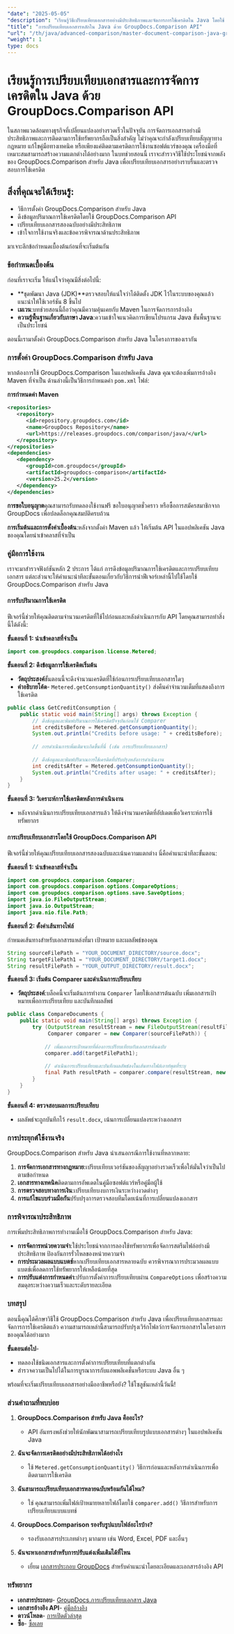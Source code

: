 ```yaml
---
"date": "2025-05-05"
"description": "เรียนรู้วิธีเปรียบเทียบเอกสารอย่างมีประสิทธิภาพและจัดการการใช้เครดิตใน Java โดยใช้ GroupDocs.Comparison API อันทรงพลัง"
"title": "การเปรียบเทียบเอกสารหลักใน Java ด้วย GroupDocs.Comparison API"
"url": "/th/java/advanced-comparison/master-document-comparison-java-groupdocs-api/"
"weight": 1
type: docs
---
```

# เรียนรู้การเปรียบเทียบเอกสารและการจัดการเครดิตใน Java ด้วย GroupDocs.Comparison API

ในสภาพแวดล้อมทางธุรกิจที่เปลี่ยนแปลงอย่างรวดเร็วในปัจจุบัน การจัดการเอกสารอย่างมีประสิทธิภาพและการติดตามการใช้ทรัพยากรถือเป็นสิ่งสำคัญ ไม่ว่าคุณจะกำลังเปรียบเทียบสัญญาทางกฎหมาย แก้ไขคู่มือทางเทคนิค หรือเพียงแค่ติดตามเครดิตการใช้งานซอฟต์แวร์ของคุณ เครื่องมือที่เหมาะสมสามารถสร้างความแตกต่างได้อย่างมาก ในบทช่วยสอนนี้ เราจะสำรวจวิธีใช้ประโยชน์จากพลังของ GroupDocs.Comparison สำหรับ Java เพื่อเปรียบเทียบเอกสารอย่างราบรื่นและตรวจสอบการใช้เครดิต

## สิ่งที่คุณจะได้เรียนรู้:
- วิธีการตั้งค่า GroupDocs.Comparison สำหรับ Java
- ดึงข้อมูลปริมาณการใช้เครดิตโดยใช้ GroupDocs.Comparison API
- เปรียบเทียบเอกสารสองฉบับอย่างมีประสิทธิภาพ
- เข้าใจการใช้งานจริงและข้อควรพิจารณาด้านประสิทธิภาพ

มาเจาะลึกข้อกำหนดเบื้องต้นก่อนที่จะเริ่มต้นกัน

### ข้อกำหนดเบื้องต้น

ก่อนที่เราจะเริ่ม ให้แน่ใจว่าคุณมีสิ่งต่อไปนี้:

- **ชุดพัฒนา Java (JDK)**ตรวจสอบให้แน่ใจว่าได้ติดตั้ง JDK ไว้ในระบบของคุณแล้ว แนะนำให้ใช้เวอร์ชัน 8 ขึ้นไป
- **เมเวน**:บทช่วยสอนนี้ถือว่าคุณมีความคุ้นเคยกับ Maven ในการจัดการการอ้างอิง
- **ความรู้พื้นฐานเกี่ยวกับภาษา Java**:ความเข้าใจแนวคิดการเขียนโปรแกรม Java ขั้นพื้นฐานจะเป็นประโยชน์

ตอนนี้เรามาตั้งค่า GroupDocs.Comparison สำหรับ Java ในโครงการของเรากัน

### การตั้งค่า GroupDocs.Comparison สำหรับ Java

หากต้องการใช้ GroupDocs.Comparison ในแอปพลิเคชัน Java คุณจะต้องเพิ่มการอ้างอิง Maven ที่จำเป็น ด้านล่างนี้เป็นวิธีการกำหนดค่า `pom.xml` ไฟล์:

**การกำหนดค่า Maven**
```xml
<repositories>
   <repository>
      <id>repository.groupdocs.com</id>
      <name>GroupDocs Repository</name>
      <url>https://releases.groupdocs.com/comparison/java/</url>
   </repository>
</repositories>
<dependencies>
   <dependency>
      <groupId>com.groupdocs</groupId>
      <artifactId>groupdocs-comparison</artifactId>
      <version>25.2</version>
   </dependency>
</dependencies>
```

**การขอใบอนุญาต**คุณสามารถรับทดลองใช้งานฟรี ขอใบอนุญาตชั่วคราว หรือซื้อการสมัครสมาชิกจาก GroupDocs เพื่อปลดล็อกคุณสมบัติครบถ้วน

**การเริ่มต้นและการตั้งค่าเบื้องต้น**:หลังจากตั้งค่า Maven แล้ว ให้เริ่มต้น API ในแอปพลิเคชัน Java ของคุณโดยนำเข้าคลาสที่จำเป็น

### คู่มือการใช้งาน

เราจะมาสำรวจฟังก์ชันหลัก 2 ประการ ได้แก่ การดึงข้อมูลปริมาณการใช้เครดิตและการเปรียบเทียบเอกสาร แต่ละส่วนจะให้คำแนะนำทีละขั้นตอนเกี่ยวกับวิธีการนำฟีเจอร์เหล่านี้ไปใช้โดยใช้ GroupDocs.Comparison สำหรับ Java

#### การรับปริมาณการใช้เครดิต

ฟีเจอร์นี้ช่วยให้คุณติดตามจำนวนเครดิตที่ใช้ไปก่อนและหลังดำเนินการกับ API โดยคุณสามารถทำสิ่งนี้ได้ดังนี้:

**ขั้นตอนที่ 1: นำเข้าคลาสที่จำเป็น**
```java
import com.groupdocs.comparison.license.Metered;
```

**ขั้นตอนที่ 2: ดึงข้อมูลการใช้เครดิตเริ่มต้น**
- **วัตถุประสงค์**ขั้นตอนนี้จะดึงจำนวนเครดิตที่ใช้ก่อนการเปรียบเทียบเอกสารใดๆ
- **คำอธิบายโค้ด**- `Metered.getConsumptionQuantity()` ส่งคืนค่าจำนวนเต็มที่แสดงถึงการใช้เครดิต

```java
public class GetCreditConsumption {
    public static void main(String[] args) throws Exception {
        // ดึงข้อมูลและพิมพ์ปริมาณการใช้เครดิตปัจจุบันก่อนใช้ Comparer
        int creditsBefore = Metered.getConsumptionQuantity();
        System.out.println("Credits before usage: " + creditsBefore);
        
        // การดำเนินการเพิ่มเติมจะเกิดขึ้นที่นี่ (เช่น การเปรียบเทียบเอกสาร)
        
        // ดึงข้อมูลและพิมพ์ปริมาณการใช้เครดิตที่ปรับปรุงหลังการดำเนินงาน
        int creditsAfter = Metered.getConsumptionQuantity();
        System.out.println("Credits after usage: " + creditsAfter);
    }
}
```

**ขั้นตอนที่ 3: วิเคราะห์การใช้เครดิตหลังการดำเนินงาน**
- หลังจากดำเนินการเปรียบเทียบเอกสารแล้ว ให้ดึงจำนวนเครดิตที่อัปเดตเพื่อวิเคราะห์การใช้ทรัพยากร

#### การเปรียบเทียบเอกสารโดยใช้ GroupDocs.Comparison API

ฟีเจอร์นี้ช่วยให้คุณเปรียบเทียบเอกสารสองฉบับและเน้นความแตกต่าง นี่คือคำแนะนำทีละขั้นตอน:

**ขั้นตอนที่ 1: นำเข้าคลาสที่จำเป็น**
```java
import com.groupdocs.comparison.Comparer;
import com.groupdocs.comparison.options.CompareOptions;
import com.groupdocs.comparison.options.save.SaveOptions;
import java.io.FileOutputStream;
import java.io.OutputStream;
import java.nio.file.Path;
```

**ขั้นตอนที่ 2: ตั้งค่าเส้นทางไฟล์**

กำหนดเส้นทางสำหรับเอกสารแหล่งที่มา เป้าหมาย และผลลัพธ์ของคุณ

```java
String sourceFilePath = "YOUR_DOCUMENT_DIRECTORY/source.docx";
String targetFilePath1 = "YOUR_DOCUMENT_DIRECTORY/target1.docx";
String resultFilePath = "YOUR_OUTPUT_DIRECTORY/result.docx";
```

**ขั้นตอนที่ 3: เริ่มต้น Comparer และดำเนินการเปรียบเทียบ**
- **วัตถุประสงค์**:บล็อคนี้จะเริ่มต้นการทำงาน `Comparer` โดยใช้เอกสารต้นฉบับ เพิ่มเอกสารเป้าหมายเพื่อการเปรียบเทียบ และบันทึกผลลัพธ์

```java
public class CompareDocuments {
    public static void main(String[] args) throws Exception {
        try (OutputStream resultStream = new FileOutputStream(resultFilePath);
             Comparer comparer = new Comparer(sourceFilePath)) {
            
            // เพิ่มเอกสารเป้าหมายที่ต้องการเปรียบเทียบกับเอกสารต้นฉบับ
            comparer.add(targetFilePath1);
            
            // ดำเนินการเปรียบเทียบและบันทึกผลลัพธ์ลงในเส้นทางไฟล์เอาท์พุตที่ระบุ
            final Path resultPath = comparer.compare(resultStream, new SaveOptions(), new CompareOptions());
        }
    }
}
```

**ขั้นตอนที่ 4: ตรวจสอบผลการเปรียบเทียบ**
- ผลลัพธ์จะถูกบันทึกไว้ `result.docx`, เน้นการเปลี่ยนแปลงระหว่างเอกสาร

### การประยุกต์ใช้งานจริง

GroupDocs.Comparison สำหรับ Java นำเสนอกรณีการใช้งานที่หลากหลาย:

1. **การจัดการเอกสารทางกฎหมาย**:เปรียบเทียบเวอร์ชันของสัญญาอย่างรวดเร็วเพื่อให้มั่นใจว่าเป็นไปตามข้อกำหนด
2. **เอกสารทางเทคนิค**ติดตามการอัพเดตในคู่มือซอฟต์แวร์หรือคู่มือผู้ใช้
3. **การตรวจสอบทางการเงิน**:เปรียบเทียบงบการเงินระหว่างงวดต่างๆ
4. **การแก้ไขแบบร่วมมือกัน**ปรับปรุงการตรวจสอบทีมโดยเน้นที่การเปลี่ยนแปลงเอกสาร

### การพิจารณาประสิทธิภาพ

การเพิ่มประสิทธิภาพการทำงานเมื่อใช้ GroupDocs.Comparison สำหรับ Java:

- **การจัดการหน่วยความจำ**:ใช้ประโยชน์จากการลองใช้ทรัพยากรเพื่อจัดการสตรีมไฟล์อย่างมีประสิทธิภาพ ป้องกันการรั่วไหลของหน่วยความจำ
- **การประมวลผลแบบแบตช์**หากเปรียบเทียบเอกสารหลายฉบับ ควรพิจารณาการประมวลผลแบบแบตช์เพื่อลดการใช้ทรัพยากรให้เหลือน้อยที่สุด
- **การปรับแต่งการกำหนดค่า**:ปรับการตั้งค่าการเปรียบเทียบผ่าน `CompareOptions` เพื่อสร้างความสมดุลระหว่างความเร็วและระดับรายละเอียด

### บทสรุป

ตอนนี้คุณได้ศึกษาวิธีใช้ GroupDocs.Comparison สำหรับ Java เพื่อเปรียบเทียบเอกสารและจัดการการใช้เครดิตแล้ว ความสามารถเหล่านี้สามารถปรับปรุงเวิร์กโฟลว์การจัดการเอกสารในโครงการของคุณได้อย่างมาก

**ขั้นตอนต่อไป**-
- ทดลองใช้ชนิดเอกสารและการตั้งค่าการเปรียบเทียบที่แตกต่างกัน
- สำรวจความเป็นไปได้ในการบูรณาการกับแอพพลิเคชั่นหรือระบบ Java อื่น ๆ

พร้อมที่จะเริ่มเปรียบเทียบเอกสารอย่างมืออาชีพหรือยัง? ใช้โซลูชันเหล่านี้วันนี้!

### ส่วนคำถามที่พบบ่อย

1. **GroupDocs.Comparison สำหรับ Java คืออะไร?**
   - API อันทรงพลังช่วยให้นักพัฒนาสามารถเปรียบเทียบรูปแบบเอกสารต่างๆ ในแอปพลิเคชัน Java

2. **ฉันจะจัดการเครดิตอย่างมีประสิทธิภาพได้อย่างไร**
   - ใช้ `Metered.getConsumptionQuantity()` วิธีการก่อนและหลังการดำเนินการเพื่อติดตามการใช้เครดิต

3. **ฉันสามารถเปรียบเทียบเอกสารหลายฉบับพร้อมกันได้ไหม?**
   - ใช่ คุณสามารถเพิ่มไฟล์เป้าหมายหลายไฟล์โดยใช้ `comparer.add()` วิธีการสำหรับการเปรียบเทียบแบบแบทช์

4. **GroupDocs.Comparison รองรับรูปแบบไฟล์อะไรบ้าง?**
   - รองรับเอกสารประเภทต่างๆ มากมาย เช่น Word, Excel, PDF และอื่นๆ

5. **ฉันจะหาเอกสารสำหรับการปรับแต่งเพิ่มเติมได้ที่ไหน**
   - เยี่ยม [เอกสารประกอบ GroupDocs](https://docs.groupdocs.com/comparison/java/) สำหรับคำแนะนำโดยละเอียดและเอกสารอ้างอิง API

### ทรัพยากร
- **เอกสารประกอบ**- [GroupDocs.การเปรียบเทียบเอกสาร Java](https://docs.groupdocs.com/comparison/java/)
- **เอกสารอ้างอิง API**- [คู่มืออ้างอิง](https://reference.groupdocs.com/comparison/java/)
- **ดาวน์โหลด**- [การเปิดตัวล่าสุด](https://releases.groupdocs.com/comparison/java/)
- **ซื้อ**- [ซื้อเลย](https://purchase.groupdocs.com/buy)